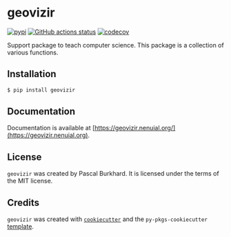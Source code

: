 # geovizir

[![pypi](https://img.shields.io/pypi/v/geovizir)](https://pypi.org/project/geovizir/) [![GitHub actions status](https://github.com/Nenuial/geovizir/workflows/ci-cd/badge.svg)](https://github.com/Nenuial/geovizir/actions?query=workflow%3Aci-cd) [![codecov](https://codecov.io/gh/Nenuial/geovizir/graph/badge.svg?token=QT0BMO1GE7)](https://codecov.io/gh/Nenuial/geovizir)

Support package to teach computer science. This package is a collection of various functions.

## Installation

```bash
$ pip install geovizir
```

## Documentation

Documentation is available at [https://geovizir.nenuial.org/](https://geovizir.nenuial.org).

## License

`geovizir` was created by Pascal Burkhard. It is licensed under the terms of the MIT license.

## Credits

`geovizir` was created with [`cookiecutter`](https://cookiecutter.readthedocs.io/en/latest/) and the `py-pkgs-cookiecutter` [template](https://github.com/py-pkgs/py-pkgs-cookiecutter).